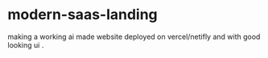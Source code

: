 # modern-saas-landing
making a working ai made website deployed on vercel/netifly and with good looking ui .
